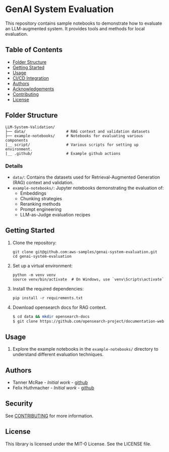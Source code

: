 # GenAI System Evaluation

This repository contains sample notebooks to demonstrate how to evaluate an LLM-augmented system. It provides tools and methods for local evaluation.

## Table of Contents

- [Folder Structure](#folder-structure)
- [Getting Started](#getting-started)
- [Usage](#usage)
- [CI/CD Integration](#cicd-integration)
- [Authors](#authors)
- [Acknowledgements](#acknowledgements)
- [Contributing](#contributing)
- [License](#license)

## Folder Structure

```
LLM-System-Validation/
├── data/                  # RAG context and validation datasets
├── example-notebooks/     # Notebooks for evaluating various components
|__ script/                # Various scripts for setting up environment.
|__ .github/               # Example github actions
```

### Details

- `data/`: Contains the datasets used for Retrieval-Augmented Generation (RAG) context and validation.
- `example-notebooks/`: Jupyter notebooks demonstrating the evaluation of:
  - Embeddings
  - Chunking strategies
  - Reranking methods
  - Prompt engineering
  - LLM-as-Judge evaluation recipes

## Getting Started

1. Clone the repository:
   ```
   git clone git@github.com:aws-samples/genai-system-evaluation.git
   cd genai-system-evaluation
   ```

2. Set up a virtual environment:
   ```
   python -m venv venv
   source venv/bin/activate  # On Windows, use `venv\Scripts\activate`
   ```

3. Install the required dependencies:
   ```
   pip install -r requirements.txt
   ```

4. Download opensearch docs for RAG context.
   ``` bash
   $ cd data && mkdir opensearch-docs
   $ git clone https://github.com/opensearch-project/documentation-website.git
   ```

## Usage

1. Explore the example notebooks in the `example-notebooks/` directory to understand different evaluation techniques.

## Authors

- Tanner McRae - *Initial work* - [github](https://github.com/tannermcrae)
- Felix Huthmacher  - *Initial work* - [github](https://github.com/fhuthmacher)

## Security

See [CONTRIBUTING](CONTRIBUTING.md#security-issue-notifications) for more information.

## License

This library is licensed under the MIT-0 License. See the LICENSE file.

